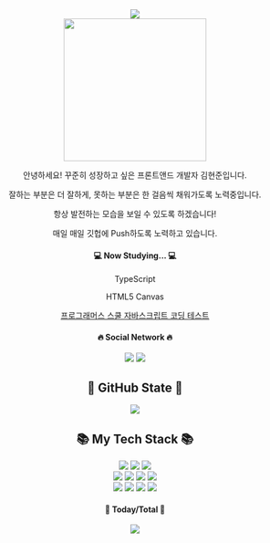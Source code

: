 <div align="center">
  <img src="https://capsule-render.vercel.app/api?type=waving&color=gradient&customColorList=0,2,2,2,2,3&height=180&section=header&text=Hello%20I'm%20HyunJoon%20Kim!%20&&animation=fadeIn&fontSize=40&fontAlign=50&fontAlignY=40"/>
</div>

<div align="center">               
  <img src="https://github.com/hjkim4500/hjkim4500/assets/83331110/beac1994-5fb1-4c30-a9e8-5a08aa8fc4da" width="250"/>
  <p>안녕하세요! 꾸준히 성장하고 싶은 프론트앤드 개발자 김현준입니다.</p>
  <p>잘하는 부분은 더 잘하게, 못하는 부분은 한 걸음씩 채워가도록 노력중입니다.</p>
  <p>항상 발전하는 모습을 보일 수 있도록 하겠습니다!</p>
  <p>매일 매일 깃헙에 Push하도록 노력하고 있습니다.</p>
  <h4>💻 Now Studying... 💻</h4>
  <p>TypeScript</p>
  <p>HTML5 Canvas</p>
  <p><a href="https://school.programmers.co.kr/learn/challenges?order=acceptance_desc&levels=0%2C1&languages=javascript">프로그래머스 스쿨 자바스크립트 코딩 테스트</a></p>
  
  <h4>🔥 Social Network 🔥</h4>
  <a href="mailto:hjkim4500@naver.com"><img src="https://img.shields.io/badge/hjkim4500@naver.com-%D0A9F5?style=flat-square&logo=Gmail&logoColor=white&link=mailto:hjkim4500@naver.com"/></a>
  <a href="https://www.instagram.com/kimmy_jun_1122"><img src="https://img.shields.io/badge/Instagram-%23E4405F.svg?style=flat-square&logo=Instagram&logoColor=white&link=https://www.instagram.com/kimmy_jun_1122"/></a>
</div>

<div align="center">
  <h2>📖 GitHub State 📖</h2>
  <img src="https://github-readme-stats.vercel.app/api?username=hjkim4500&show_icons=true&theme=transparent&title_color=3ED305&text_color=AFEB81&icon_color=3ED305"/>
</div>

<div align="center">
  <h2>📚 My Tech Stack 📚 </h2>
  <img src="https://img.shields.io/badge/Atom-66595C?style=flat-square&logo=Atom&logoColor=white"/>
  <img src="https://img.shields.io/badge/Bootstrapap-7952B3?style=flat-square&logo=bootstrap&logoColor=white"/>
  <img src="https://img.shields.io/badge/CSS3-1572B6?style=flat-square&logo=css3&logoColor=white"/>
  <br/>
  <img src="https://img.shields.io/badge/GitHub-181717?style=flat-square&logo=GitHub&logoColor=white"/>
  <img src="https://img.shields.io/badge/HTML5-E34F26?style=flat-square&logo=html5&logoColor=white"/>
  <img src="https://img.shields.io/badge/JavaScript-F7DF1E?style=flat-square&logo=javascript&logoColor=black"/>
  <img src="https://img.shields.io/badge/React-61DAFB?style=flat-square&logo=React&logoColor=black"/>
  <br/>
  <img src="https://img.shields.io/badge/Sass-CC6699?style=flat-square&logo=Sass&logoColor=white"/>
  <img src="https://img.shields.io/badge/styled components-DB7093?style=flat-square&logo=styled-components&logoColor=white"/>
  <img src="https://img.shields.io/badge/Typescript-3178C6?style=flat-square&logo=Typescript&logoColor=white"/>
  <img src="https://img.shields.io/badge/Tailwind CSS-06B6D4?style=flat-square&logo=Tailwind CSS&logoColor=white"/>
</div>



<div align="center">
  <h4>👣 Today/Total 👣</h4>
  <img src="https://hits.seeyoufarm.com/api/count/incr/badge.svg?url=https%3A%2F%2Fgithub.com%2Fhjkim4500%2Fhjkim4500&count_bg=%23AFEB81&title_bg=%233ED305&icon=npm.svg&icon_color=%23FFFFFF&title=hits&edge_flat=false)](https://hits.seeyoufarm.com)"/>
</div>
